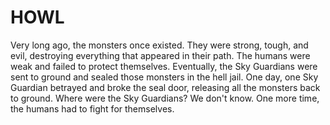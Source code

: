 # HOWL
Very long ago, the monsters once existed. They were strong, tough, and evil, destroying everything that appeared in their path. The humans were weak and failed to protect themselves. Eventually, the Sky Guardians were sent to ground and sealed those monsters in the hell jail. One day, one Sky Guardian betrayed and broke the seal door, releasing all the monsters back to ground. Where were the Sky Guardians? We don't know. One more time, the humans had to fight for themselves.

